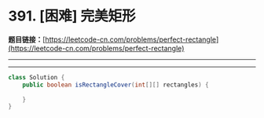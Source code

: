 # 391. [困难] 完美矩形

**题目链接：**[https://leetcode-cn.com/problems/perfect-rectangle](https://leetcode-cn.com/problems/perfect-rectangle)

---

<Cards card="leetcode_391_perfect-rectangle"></Cards>

---

```java
class Solution {
    public boolean isRectangleCover(int[][] rectangles) {
        
    }
}
```
